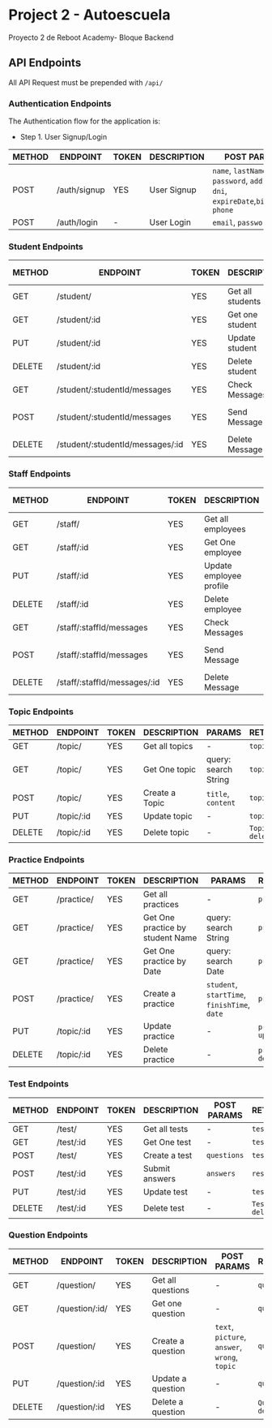 # Project 2 - Autoescuela
Proyecto 2 de Reboot Academy- Bloque Backend

## API Endpoints

All API Request must be prepended with `/api/`


### Authentication Endpoints

The Authentication flow for the application is:

- Step 1. User Signup/Login

METHOD | ENDPOINT         | TOKEN | DESCRIPTION              | POST PARAMS                                     | RETURNS
-------|------------------|-------|--------------------------|-------------------------------------------------|--------------------
POST   | /auth/signup     | YES    |User Signup              | `name`, `lastName`, `email`, `password`, `address`, `dni`, `expireDate`,`birthDate`, `phone`  | `token`
POST   | /auth/login      | -     | User Login               | `email`, `password`                             | `token`

### Student Endpoints
METHOD | ENDPOINT         | TOKEN | DESCRIPTION              | POST PARAMS                                     | RETURNS
-------|------------------|-------|--------------------------|-------------------------------------------------|--------------------
GET   | /student/     | YES     | Get all students            | -  | `profile`
GET   | /student/:id     | YES     | Get one student            | -  | `profilet`
PUT   | /student/:id     | YES     | Update student            | -  | `profile`
DELETE  | /student/:id     | YES     | Delete student             | -  | `student deleted`
GET   | /student/:studentId/messages     | YES     | Check Messages            | - | messages
POST   | /student/:studentId/messages     | YES     | Send Message              | `text`, `toTeacher`  | Message sent to `toTeacher.email`
DELETE   | /student/:studentId/messages/:id     | YES     | Delete Message              |`messageId`   | Message deleted

### Staff Endpoints
METHOD | ENDPOINT         | TOKEN | DESCRIPTION              | POST PARAMS                                     | RETURNS
-------|------------------|-------|--------------------------|-------------------------------------------------|--------------------
GET   | /staff/     | YES     | Get all employees             | -  | `profile`
GET   | /staff/:id     | YES     | Get One employee             | -  | `profile`
PUT   | /staff/:id     | YES     | Update employee profile              | -  | `profile`
DELETE  | /staff/:id     | YES     | Delete employee              | -  | `Employee deleted`
GET   | /staff/:staffId/messages     | YES     | Check Messages            | - | messages
POST   | /staff/:staffId/messages     | YES     | Send Message              | `text`, `toStudent`  | Message sent to `toStudent.email`
DELETE   | /staff/:staffId/messages/:id     | YES     | Delete Message              |`messageId`   | Message deleted

### Topic Endpoints
METHOD | ENDPOINT         | TOKEN | DESCRIPTION              | PARAMS                                     | RETURNS
-------|------------------|-------|--------------------------|-------------------------------------------------|--------------------
GET   | /topic/     | YES     | Get all topics           | -  | `topics`
GET   | /topic/     | YES     | Get One topic          | query: search String  | `topic`
POST   | /topic/     | YES     | Create a Topic         | `title`, `content`  | `topic`
PUT   | /topic/:id     | YES     | Update topic              | -  | `topic`
DELETE  | /topic/:id     | YES     | Delete topic              | -  | `Topic deleted`

### Practice Endpoints
METHOD | ENDPOINT         | TOKEN | DESCRIPTION              | PARAMS                                     | RETURNS
-------|------------------|-------|--------------------------|-------------------------------------------------|--------------------
GET   | /practice/     | YES     | Get all practices           | -  | `practices`
GET   | /practice/    | YES     | Get One practice by student Name         | query: search String  | `practice`
GET   | /practice/    | YES     | Get One practice by Date         | query: search Date  | `practice`
POST   | /practice/     | YES     | Create a practice         | `student`, `startTime`, `finishTime`, `date` | `practice`
PUT   | /topic/:id     | YES     | Update practice              | -  | `practice updated`
DELETE   | /topic/:id     | YES     | Delete practice              | -  | `practice deleted`

### Test Endpoints
METHOD | ENDPOINT         | TOKEN | DESCRIPTION              | POST PARAMS                                     | RETURNS
-------|------------------|-------|--------------------------|-------------------------------------------------|--------------------
GET   | /test/     | YES     | Get all tests           | -  | `tests`
GET   | /test/:id     | YES     | Get One test        | -  | `test`
POST   | /test/     | YES     | Create a test         | `questions`  | `test`
POST   | /test/:id     | YES     | Submit answers        | `answers`  | `results`
PUT   | /test/:id     | YES     | Update test             | -  | `test`
DELETE  | /test/:id     | YES     | Delete test            | -  | `Test deleted`

### Question Endpoints
METHOD | ENDPOINT         | TOKEN | DESCRIPTION              | POST PARAMS                                     | RETURNS
-------|------------------|-------|--------------------------|-------------------------------------------------|--------------------
GET   | /question/     | YES     | Get all questions           | -  | `questions`
GET   | /question/:id/     | YES     | Get one question           | -  | `question`
POST   | /question/     | YES     | Create a question        | `text`, `picture`, `answer`, `wrong`, `topic` | `question`
PUT   | /question/:id     | YES     | Update a question            | -  | `question`
DELETE  | /question/:id     | YES     | Delete a question            | -  | `Question deleted`
